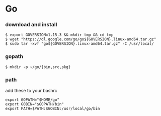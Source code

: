 # Go

### download and install
    $ export GOVERSION=1.15.3 && mkdir tmp && cd tmp
    $ wget "https://dl.google.com/go/go${GOVERSION}.linux-amd64.tar.gz"
    $ sudo tar -xvf "go${GOVERSION}.linux-amd64.tar.gz" -C /usr/local/

### gopath

    $ mkdir -p ~/go/{bin,src,pkg}

### path
add these to your bashrc

    export GOPATH="$HOME/go"
    export GOBIN="$GOPATH/bin"
    export PATH=$PATH:$GOBIN:/usr/local/go/bin
